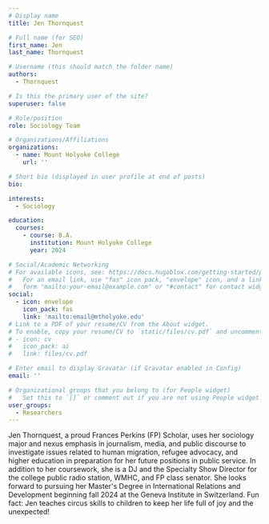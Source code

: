 ```yaml
---
# Display name
title: Jen Thornquest

# Full name (for SEO)
first_name: Jen
last_name: Thornquest

# Username (this should match the folder name)
authors:
  - Thornquest

# Is this the primary user of the site?
superuser: false

# Role/position
role: Sociology Team

# Organizations/Affiliations
organizations:
  - name: Mount Holyoke College
    url: ''

# Short bio (displayed in user profile at end of posts)
bio: 

interests:
  - Sociology

education:
  courses:
    - course: B.A. 
      institution: Mount Holyoke College
      year: 2024

# Social/Academic Networking
# For available icons, see: https://docs.hugoblox.com/getting-started/page-builder/#icons
#   For an email link, use "fas" icon pack, "envelope" icon, and a link in the
#   form "mailto:your-email@example.com" or "#contact" for contact widget.
social:
  - icon: envelope
    icon_pack: fas
    link: 'mailto:email@mtholyoke.edu'
# Link to a PDF of your resume/CV from the About widget.
# To enable, copy your resume/CV to `static/files/cv.pdf` and uncomment the lines below.
# - icon: cv
#   icon_pack: ai
#   link: files/cv.pdf

# Enter email to display Gravatar (if Gravatar enabled in Config)
email: ''

# Organizational groups that you belong to (for People widget)
#   Set this to `[]` or comment out if you are not using People widget.
user_groups:
  - Researchers
---
```


Jen Thornquest, a proud Frances Perkins (FP) Scholar, uses her sociology major and nexus emphasis in journalism, media, and public discourse to investigate issues related to human migration, refugee advocacy, and higher education in preparation for her future positions in public service. In addition to her coursework, she is a DJ and the Specialty Show Director for the college public radio station, WMHC, and FP class senator. She looks forward to pursuing her Master's Degree in International Relations and Development beginning fall 2024 at the Geneva Institute in Switzerland. Fun fact: Jen teaches circus skills to children to keep her life full of joy and the unexpected! 
